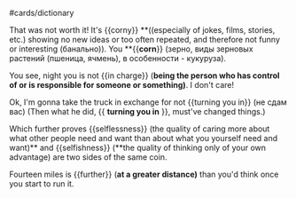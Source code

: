 #cards/dictionary 

That was not worth it! It's {{corny}} **((especially of jokes, films, stories, etc.) showing no new ideas or too often repeated, and therefore not funny or interesting (банально)). You **{{**corn**}} (зерно, виды зерновых растений (пшеница, ячмень), в особенности - кукуруза).

You see, night you is not {{in charge}} (**being the person who has control of or is responsible for someone or something)**. I don't care! <!--SR:!2024-03-16,43,308-->

Ok, I'm gonna take the truck in exchange for not {{turning you in}} (не сдам вас) (Then what he did, {{ __turning you in__ }}, must've changed things.) <!--SR:!2024-02-14,14,310!2024-03-12,63,310-->

Which further proves {{selflessness}} (the quality of caring more about what other people need and want than about what you yourself need and want)** and {{selfishness}} (**the quality of thinking only of your own advantage) are two sides of the same coin. <!--SR:!2024-03-10,56,314!2024-04-25,76,277-->

Fourteen miles is {{further}} (**at a greater distance)** than you'd think once you start to run it. <!--SR:!2024-03-26,54,303-->